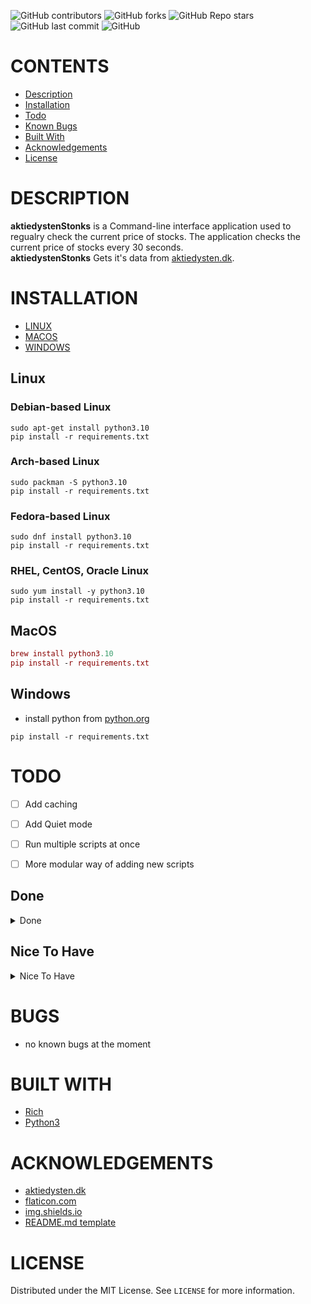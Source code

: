 <!-- Project Shields -->
![GitHub contributors](https://img.shields.io:/github/contributors/Tr4shL0rd/aktiedystenStonks?style=for-the-badge)
![GitHub forks](https://img.shields.io:/github/forks/Tr4shL0rd/aktiedystenStonks?style=for-the-badge)
![GitHub Repo stars](https://img.shields.io:/github/stars/Tr4shL0rd/aktiedystenStonks?style=for-the-badge)
![GitHub last commit](https://img.shields.io:/github/last-commit/Tr4shL0rd/aktiedystenStonks?style=for-the-badge)
![GitHub](https://img.shields.io:/github/license/Tr4shL0rd/aktiedystenStonks?style=for-the-badge)

# CONTENTS

-   [Description](#DESCRIPTION)
-   [Installation](#INSTALLATION)
-   [Todo](#TODO)
-   [Known Bugs](#BUGS)
-   [Built With](#BUIlT-WITH)
-   [Acknowledgements](#ACKNOWLEDGEMENTS)
-   [License](#LICENSE)



# DESCRIPTION

**aktiedystenStonks** is a Command-line interface application used to regualry check the current price of stocks. The application checks the current price of stocks every 30 seconds.<br>
**aktiedystenStonks** Gets it's data from [aktiedysten.dk](https://aktiedysten.dk/).  


# INSTALLATION

-   [LINUX](README.md#linux)
-   [MACOS](README.md#macOS)
-   [WINDOWS](README.md#Windows)

## Linux

### Debian-based Linux

```debian-linux
sudo apt-get install python3.10
pip install -r requirements.txt
```

### Arch-based Linux

```arch-linux
sudo packman -S python3.10
pip install -r requirements.txt
```

### Fedora-based Linux

```fedora-linux
sudo dnf install python3.10
pip install -r requirements.txt
```

### RHEL, CentOS, Oracle Linux

```rhel centos oracle Linux
sudo yum install -y python3.10
pip install -r requirements.txt
```

## MacOS

```mac
brew install python3.10
pip install -r requirements.txt
```

## Windows

-   install python from [python.org](https://www.python.org/downloads/)

```windows
pip install -r requirements.txt
```

# TODO

-   [ ] Add caching
-   [ ] Add Quiet mode
-   [ ] Run multiple scripts at once
-   [ ] More modular way of adding new scripts 


<!--Table Of DONE-->
## Done

<details>
<summary>Done</summary>
  
- [x] Better way of parsing cli commands
- [x] Prettier CLI
- [x] Better Comments
- [x] Code Clean up

</details>

## Nice To Have

<details>
<summary>Nice To Have</summary>

- [ ] automated testing

</details>

# BUGS

* no known bugs at the moment

# BUILT WITH

-   [Rich](https://github.com/Textualize/rich)
-   [Python3](https://www.python.org/)

# ACKNOWLEDGEMENTS
-   [aktiedysten.dk](https://aktiedysten.dk/)
-   [flaticon.com](https://www.flaticon.com/)
-   [img.shields.io](https://img.shields.io/)
-   [README.md template](https://github.com/othneildrew/Best-README-Template)

# LICENSE

Distributed under the MIT License. See `LICENSE` for more information.
